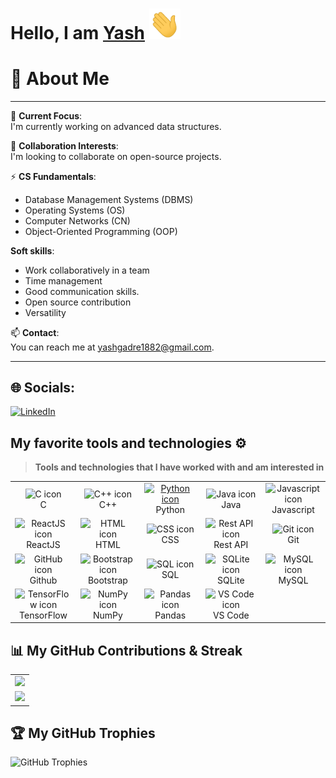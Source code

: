 # Hello, I am <a href="https://www.linkedin.com/in/yashgadre/">Yash</a> <img src="https://raw.githubusercontent.com/ABSphreak/ABSphreak/master/gifs/Hi.gif" width="50px">

# 💫 About Me

---

🔭 **Current Focus**:  
I'm currently working on advanced data structures.

🌱 **Collaboration Interests**:  
I'm looking to collaborate on open-source projects.

⚡ **CS Fundamentals**:  
- Database Management Systems (DBMS)
- Operating Systems (OS)
- Computer Networks (CN)
- Object-Oriented Programming (OOP)

**Soft skills**:
- Work collaboratively in a team
- Time management
- Good communication skills.
- Open source contribution
- Versatility

📫 **Contact**:  
You can reach me at [yashgadre1882@gmail.com](mailto:yashgadre1882@gmail.com).

---


## 🌐 Socials:
[![LinkedIn](https://img.shields.io/badge/LinkedIn-%230077B5.svg?logo=linkedin&logoColor=white)](https://www.linkedin.com/in/yashgadre/)

## My favorite tools and technologies ⚙️

> **Tools and technologies that I have worked with and am interested in**

<table>
  <tr>
    <!-- First Row: Left to Right -->
    <td align="center" width="96">
        <img src="https://skillicons.dev/icons?i=c" alt="C icon" width="48" height="48" />
      <br>C
    </td>
    <td align="center" width="96">
        <img src="https://techstack-generator.vercel.app/cpp-icon.svg" alt="C++ icon" width="65" height="65" />
      <br>C++
    </td>
    <td align="center" width="96">
      <a href="#python-tech">
        <img src="https://techstack-generator.vercel.app/python-icon.svg" alt="Python icon" width="65" height="65" />
      </a>
      <br>Python
    </td>
    <td align="center" width="96">
        <img src="https://cdn.jsdelivr.net/gh/devicons/devicon/icons/java/java-original.svg" alt="Java icon" width="48" height="48" />
      <br>Java
    </td>
    <td align="center" width="96">
        <img src="https://techstack-generator.vercel.app/js-icon.svg" alt="Javascript icon" width="65" height="65" />
      <br>Javascript
    </td>
  </tr>
  <tr>
    <!-- Second Row: Right to Left -->
    <td align="center" width="96">
        <img src="https://skillicons.dev/icons?i=react" alt="ReactJS icon" width="48" height="48" />
      <br>ReactJS
    </td>
    <td align="center" width="96">
        <img src="https://skillicons.dev/icons?i=html" alt="HTML icon" width="48" height="48" />
      <br>HTML
    </td>
    <td align="center" width="96">
        <img src="https://skillicons.dev/icons?i=css" alt="CSS icon" width="48" height="48" />
      <br>CSS
    </td>
    <td align="center" width="96">
        <img src="https://techstack-generator.vercel.app/restapi-icon.svg" alt="Rest API icon" width="65" height="65" />
      <br>Rest API
    </td>
    <td align="center" width="96">
        <img src="https://skillicons.dev/icons?i=git" alt="Git icon" width="48" height="48" />
      <br>Git
    </td>
  </tr>
  <tr>
    <!-- Third Row: Left to Right -->
    <td align="center" width="96">
        <img src="https://techstack-generator.vercel.app/github-icon.svg" alt="GitHub icon" width="65" height="65" />
      <br>Github
    </td>
    <td align="center" width="96">
        <img src="https://skillicons.dev/icons?i=bootstrap" alt="Bootstrap icon" width="48" height="48" />
      <br>Bootstrap
    </td>
    <td align="center" width="96">
        <img src="https://cdn-icons-png.flaticon.com/512/2772/2772128.png" alt="SQL icon" width="48" height="48" />
      <br>SQL
    </td>
    <td align="center" width="96">
        <img src="https://cdn.jsdelivr.net/gh/devicons/devicon/icons/sqlite/sqlite-original.svg" alt="SQLite icon" width="48" height="48" />
      <br>SQLite
    </td>
    <td align="center" width="96">
        <img src="https://skillicons.dev/icons?i=mysql" alt="MySQL icon" width="48" height="48" />
      <br>MySQL
    </td>
  </tr>
  <tr>
    <!-- Fourth Row: Right to Left -->
    <td align="center" width="96">
        <img src="https://cdn.jsdelivr.net/gh/devicons/devicon/icons/tensorflow/tensorflow-original.svg" alt="TensorFlow icon" width="48" height="48" />
      <br>TensorFlow
    </td>
    <td align="center" width="96">
        <img src="https://cdn.jsdelivr.net/gh/devicons/devicon/icons/numpy/numpy-original.svg" alt="NumPy icon" width="48" height="48" />
      <br>NumPy
    </td>
    <td align="center" width="96">
        <img src="https://cdn.jsdelivr.net/gh/devicons/devicon/icons/pandas/pandas-original.svg" alt="Pandas icon" width="48" height="48" />
      <br>Pandas
    </td>
    <td align="center" width="96">
        <img src="https://cdn.jsdelivr.net/gh/devicons/devicon/icons/vscode/vscode-original.svg" alt="VS Code icon" width="48" height="48" />
      <br>VS Code
    </td>
  </tr>
</table>




## 📊 My GitHub Contributions & Streak
<table>
  <tr>
    <td>
      <img src="https://github-readme-streak-stats.herokuapp.com/?user=Yash1882" />
    </td>
  </tr>
  <tr>
    <td>
      <img src="https://activity-graph.herokuapp.com/graph?username=Yash1882&theme=react-dark" />
    </td>
  </tr>
</table>

## 🏆 My GitHub Trophies
![GitHub Trophies](https://github-profile-trophy.vercel.app/?username=Yash1882&column=3&theme=algolia)


